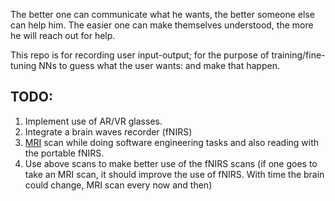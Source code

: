 The better one can communicate what he wants, the better someone else can help him.
The easier one can make themselves understood, the more he will reach out for help.

This repo is for recording user input-output;
for the purpose of training/fine-tuning NNs to guess what the user wants: and make that happen.


## TODO:

1. Implement use of AR/VR glasses.
2. Integrate a brain waves recorder (fNIRS)
3. [MRI](https://today.duke.edu/2023/04/brain-images-just-got-64-million-times-sharper) scan while doing software engineering tasks and also reading with the portable fNIRS.
4. Use above scans to make better use of the fNIRS scans (if one goes to take an MRI scan, it should improve the use of fNIRS. With time the brain could change, MRI scan every now and then)
